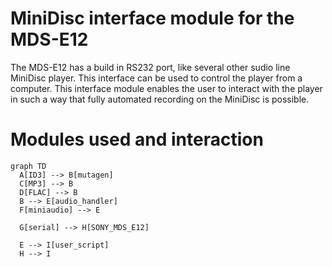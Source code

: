 # MiniDisc interface module for the MDS-E12
The MDS-E12 has a build in RS232 port, like several other sudio line MiniDisc player. This interface can be used to control the player from a computer.
This interface module enables the user to interact with the player in such a way that fully automated recording on the MiniDisc is possible.

# Modules used and interaction
```mermaid
graph TD
  A[ID3] --> B[mutagen]
  C[MP3] --> B
  D[FLAC] --> B
  B --> E[audio_handler]
  F[miniaudio] --> E

  G[serial] --> H[SONY_MDS_E12]

  E --> I[user_script]
  H --> I

```
